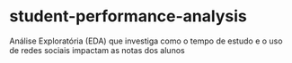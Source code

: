 # student-performance-analysis
Análise Exploratória (EDA) que investiga como o tempo de estudo e o uso de redes sociais impactam as notas dos alunos

